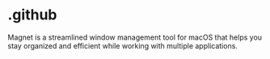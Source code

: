 # .github
Magnet is a streamlined window management tool for macOS that helps you stay organized and efficient while working with multiple applications.
